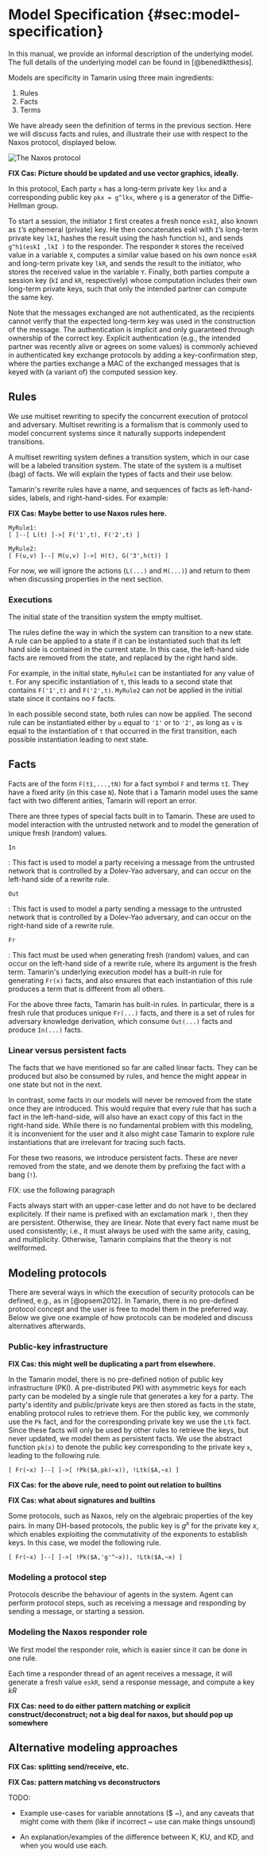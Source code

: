 Model Specification {#sec:model-specification}
===================

In this manual, we provide an informal description of the underlying model. The
full details of the underlying model can be found in [@benediktthesis].

Models are specificity in Tamarin using three main ingredients:

   1. Rules
   2. Facts
   3. Terms

We have already seen the definition of terms in the previous section. Here we
will discuss facts and rules, and illustrate their use with respect to the Naxos
protocol, displayed below.

![The Naxos protocol](../images/naxos.png)

**FIX Cas: Picture should be updated and use vector graphics, ideally.**

In this protocol, Each party `x` has a long-term private key `lkx` and a
corresponding public key `pkx = g^lkx`, where `g` is a generator of the
Diffie-Hellman group. 

To start a session, the initiator `I` first creates a fresh nonce `eskI`, also
known as `I`’s ephemeral (private) key. He then concatenates eskI with `I`’s
long-term private key `lkI`, hashes the result using the hash function `h1`, and
sends `g^h1(eskI ,lkI )` to the responder. The responder `R` stores the received
value in a variable `X`, computes a similar value based on his own nonce `eskR`
and long-term private key `lkR`, and sends the result to the initiator, who
stores the received value in the variable `Y`. Finally, both parties compute a
session key (`kI` and `kR`, respectively) whose computation includes their own
long-term private keys, such that only the intended partner can compute the same
key.

Note that the messages exchanged are not authenticated, as the recipients cannot
verify that the expected long-term key was used in the construction of the
message. The authentication is implicit and only guaranteed through ownership of
the correct key. Explicit authentication (e.g., the intended partner was
recently alive or agrees on some values) is commonly achieved in authenticated
key exchange protocols by adding a key-confirmation step, where the parties
exchange a MAC of the exchanged messages that is keyed with (a variant of) the
computed session key.


Rules
-----

We use multiset rewriting to specify the concurrent execution of protocol and
adversary.  Multiset rewriting is a formalism that is commonly used to model
concurrent systems since it naturally supports independent transitions. 

A multiset rewriting system defines a transition system, which in our case will
be a labeled transition system. The state of the system is a multiset (bag) of
facts. We will explain the types of facts and their use below.

Tamarin's rewrite rules have a name, and sequences of facts as left-hand-sides,
labels, and right-hand-sides. For example:

**FIX Cas: Maybe better to use Naxos rules here.**

	MyRule1:
	[ ]--[ L(t) ]->[ F('1',t), F('2',t) ]

	MyRule2:
	[ F(u,v) ]--[ M(u,v) ]->[ H(t), G('3',h(t)) ]

For now, we will ignore the actions (`L(...)` and `M(...)`) and return to them
when discussing properties in the next section.



### Executions

The initial state of the transition system the empty multiset.

The rules define the way in which the system can transition to a new state. A
rule can be applied to a state if it can be instantiated such that its left hand
side is contained in the current state. In this case, the left-hand side facts
are removed from the state, and replaced by the right hand side.

For example, in the initial state, `MyRule1` can be instantiated for any value
of `t`. For any specific instantiation of `t`, this leads to a second state that
contains `F('1',t)` and `F('2',t)`. `MyRule2` can not be applied in the initial
state since it contains no `F` facts.

In each possible second state, both rules can now be applied. The second rule
can be instantiated either by `u` equal to `'1'` or to `'2'`, as long as `v` is
equal to the instantiation of `t` that occurred in the first transition, each
possible instantiation leading to next state.


Facts
-----

Facts are of the form `F(t1,...,tN)` for a fact symbol `F` and terms `tI`. They
have a fixed arity (in this case `N`). Note that i a Tamarin model uses the same
fact with two different arities, Tamarin will report an error.

There are three types of special facts built in to Tamarin. These are used to
model interaction with the untrusted network and to model the generation of
unique fresh (random) values.

`In`

:	This fact is used to model a party receiving a message from the
	untrusted network that is controlled by a Dolev-Yao adversary, and can
	occur on the left-hand side of a rewrite rule.

`Out`

:	This fact is used to model a party sending a message to the untrusted
	network that is controlled by a Dolev-Yao adversary, and can occur on
	the right-hand side of a rewrite rule.

`Fr`

:	This fact must be used when generating fresh (random) values, and can
	occur on the left-hand side of a rewrite rule, where its argument is the
	fresh term. Tamarin's underlying execution model has a built-in rule for
	generating `Fr(x)` facts, and also ensures that each instantiation of
	this rule produces a term that is different from all others.

For the above three facts, Tamarin has built-in rules. In particular, there is a
fresh rule that produces unique `Fr(...)` facts, and there is a set of rules for
adversary knowledge derivation, which consume `Out(...)` facts and produce
`In(...)` facts.

### Linear versus persistent facts

The facts that we have mentioned so far are called linear facts. They can be
produced but also be consumed by rules, and hence the might appear in one state
but not in the next.

In contrast, some facts in our models will never be removed from the state once
they are introduced. This would require that every rule that has such a fact in
the left-hand-side, will also have an exact copy of this fact in the right-hand
side.  While there is no fundamental problem with this modeling, it is
inconvenient for the user and it also might case Tamarin to explore rule
instantiations that are irrelevant for tracing such facts. 

For these two reasons, we introduce persistent facts. These are never removed
from the state, and we denote them by prefixing the fact with a bang (`!`).

FIX: use the following paragraph

Facts always start with an upper-case letter and do not have to be
declared explicitely. If their name is prefixed with an exclamation mark `!`,
then they are persistent. Otherwise, they are linear. Note that every
fact name must be used consistently; i.e., it must always be used with
the same arity, casing, and multiplicity. Otherwise, Tamarin complains
that the theory is not wellformed.

Modeling protocols
------------------

There are several ways in which the execution of security protocols can be
defined, e.g., as in [@opsem2012]. In Tamarin, there is no pre-defined protocol
concept  and the user is free to model them in the preferred way. Below we give
one example of how protocols can be modeled and discuss alternatives afterwards.

### Public-key infrastructure

**FIX Cas: this might well be duplicating a part from elsewhere.**

In the Tamarin model, there is no pre-defined notion of public key
infrastructure (PKI). A pre-distributed PKI with asymmetric keys for each party
can be modeled by a single rule that generates a key for a party. The party's
identity and public/private keys are then stored as facts in the state, enabling
protocol rules to retrieve them. For the public key, we commonly use the `Pk`
fact, and for the corresponding private key we use the `Ltk` fact. Since these
facts will only be used by other rules to retrieve the keys, but never updated,
we model them as persistent facts. We use the abstract function `pk(x)` to
denote the public key corresponding to the private key `x`, leading to the
following rule.

	[ Fr(~x) ]--[ ]->[ !Pk($A,pk(~x)), !Ltk($A,~x) ]

**FIX Cas: for the above rule, need to point out relation to builtins**

**FIX Cas: what about signatures and builtins**

Some protocols, such as Naxos, rely on the algebraic properties of the key
pairs. In many DH-based protocols, the public key is $g^x$ for the private key
$x$, which enables exploiting the commutativity of the exponents to establish
keys. In this case, we model the following rule.

	[ Fr(~x) ]--[ ]->[ !Pk($A,'g'^~x)), !Ltk($A,~x) ]

### Modeling a protocol step

Protocols describe the behaviour of agents in the system. Agent can perform
protocol steps, such as receiving a message and responding by sending a message,
or starting a session.

### Modeling the Naxos responder role

We first model the responder role, which is easier since it can be done in one
rule.

Each time a responder thread of an agent receives a message, it will generate a
fresh value `eskR`, send a response message, and compute a key $kR$


**FIX Cas: need to do either pattern matching or explicit construct/deconstruct;
not a big deal for naxos, but should pop up somewhere**

Alternative modeling approaches
-------------------------------

**FIX Cas: splitting send/receive, etc.**

**FIX Cas: pattern matching vs deconstructors**





TODO:
  * Example use-cases for variable annotations ($ ~), and any caveats that
    might come with them (like if incorrect ~ use can make things unsound)

  * An explanation/examples of the difference between K, KU, and KD, and when
    you would use each.


